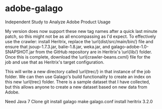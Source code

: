 adobe-galago
============

Independent Study to Analyze Adobe Product Usage


My version does now support these new tag names after a quick last minute patch, so this
might not be as all encompassing as I'd expect. 
To effectively use the crawler:
install Heritrix, replace the \url{dist/src/main/bin/} file and ensure that jsoup-1.7.3.jar,
balie-1.8.jar, weka.jar, and galago-adobe-1.0-SNAPSHOT.jar 
from the GitHub repository are in Heritrix's \url{lib/} folder. Once this is complete, download the
\url{crawler-beans.cxml} file for the job and use that as Heritrix's target configuration.

This will write a new directory called \url{trec/} in that instance of the job folder. We can
then use Galago's build functionality to create an index on this new \url{trec} folder.
There is a sample dataset that I have collected, but this allows anyone to create
a new dataset based on new data from Adobe.




Need Java 7
Clone git
install galago
make galago.conf
install heritrix 3.2.0
